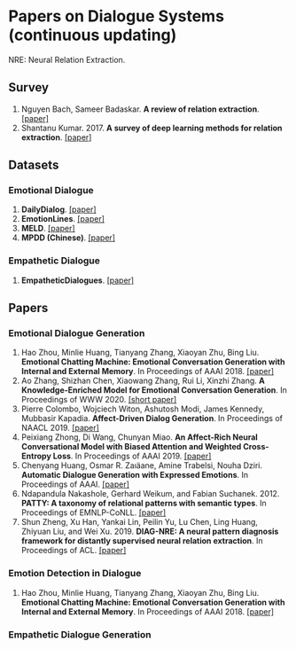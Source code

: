 # Papers on Dialogue Systems (continuous updating)
NRE: Neural Relation Extraction.


## Survey

1. Nguyen Bach, Sameer Badaskar. **A review of relation extraction**. [[paper]](https://www.cs.cmu.edu/~nbach/papers/A-survey-on-Relation-Extraction.pdf)
1. Shantanu Kumar. 2017. **A survey of deep learning methods for relation extraction**. [[paper]](https://arxiv.org/pdf/1705.03645.pdf)


## Datasets

### Emotional Dialogue

1. **DailyDialog**. [[paper]](https://www.aclweb.org/anthology/I17-1099.pdf)
1. **EmotionLines**. [[paper]](http://www.lrec-conf.org/proceedings/lrec2018/pdf/581.pdf)
1. **MELD**. [[paper]](https://www.aclweb.org/anthology/P19-1050.pdf)
1. **MPDD (Chinese)**. [[paper]](https://www.aclweb.org/anthology/2020.lrec-1.76.pdf)

### Empathetic Dialogue

1. **EmpatheticDialogues**. [[paper]](https://www.aclweb.org/anthology/P19-1050.pdf)



## Papers

### Emotional Dialogue Generation

1. Hao Zhou, Minlie Huang, Tianyang Zhang, Xiaoyan Zhu, Bing Liu. **Emotional Chatting Machine: Emotional Conversation Generation with Internal and External Memory**. In Proceedings of AAAI 2018. [[paper]](https://arxiv.org/pdf/1704.01074.pdf)
1. Ao Zhang, Shizhan Chen, Xiaowang Zhang, Rui Li, Xinzhi Zhang. **A Knowledge-Enriched Model for Emotional Conversation Generation**. In Proceedings of WWW 2020. [[short paper]](https://dl.acm.org/doi/10.1145/3366424.3382693)
1. Pierre Colombo, Wojciech Witon, Ashutosh Modi, James Kennedy, Mubbasir Kapadia. **Affect-Driven Dialog Generation**. In Proceedings of NAACL 2019. [[paper]](https://arxiv.org/pdf/1904.02793.pdf)
1. Peixiang Zhong, Di Wang, Chunyan Miao. **An Affect-Rich Neural Conversational Model with Biased Attention and Weighted Cross-Entropy Loss**. In Proceedings of AAAI 2019. [[paper]](http://arxiv.org/abs/1811.07078)
1. Chenyang Huang, Osmar R. Zaıäane, Amine Trabelsi, Nouha Dziri. **Automatic Dialogue Generation with Expressed Emotions**. In Proceedings of AAAI. [[paper]](https://doi.org/10.1007/3-540-60925-3_51)
1. Ndapandula Nakashole, Gerhard Weikum, and Fabian Suchanek. 2012. **PATTY: A taxonomy of relational patterns with semantic types**. In Proceedings of EMNLP-CoNLL. [[paper]](https://www.aclweb.org/anthology/D12-1104)
1. Shun Zheng, Xu Han, Yankai Lin, Peilin Yu, Lu Chen, Ling Huang, Zhiyuan Liu, and Wei Xu. 2019. **DIAG-NRE: A neural pattern diagnosis framework for distantly supervised neural relation extraction**. In Proceedings of ACL. [[paper]](https://doi.org/10.18653/v1/P19-1137)


### Emotion Detection in Dialogue
1. Hao Zhou, Minlie Huang, Tianyang Zhang, Xiaoyan Zhu, Bing Liu. **Emotional Chatting Machine: Emotional Conversation Generation with Internal and External Memory**. In Proceedings of AAAI 2018. [[paper]](https://arxiv.org/pdf/1704.01074.pdf)




### Empathetic Dialogue Generation


